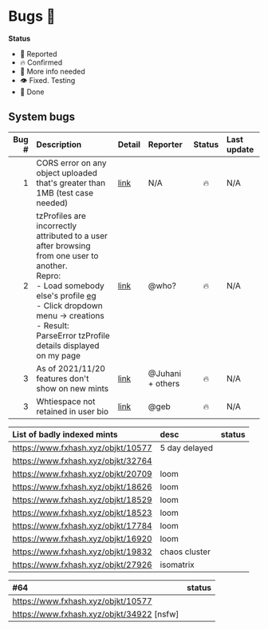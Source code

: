 # Bugs 🐛

**Status**
- 👄 Reported
- 🔥 Confirmed
- 🙋 More info needed
- 👁 Fixed. Testing
- 💚 Done

## System bugs

| Bug # | Description                                                                                                                                                                                                                                                                             | Detail                                                                                        | Reporter         | Status | Last update |
| ----: | :-------------------------------------------------------------------------------------------------------------------------------------------------------------------------------------------------------------------------------------------------------------------------------------- | :-------------------------------------------------------------------------------------------- | :--------------- | :----: | :---------- |
| 1     | CORS error on any object uploaded that's greater than 1MB (test case needed)                                                                                                                                                                                                            | [link](https://discord.com/channels/900333075509149767/902269210762301490/905534136792522792) | N/A              | 🔥     | N/A         |
| 2     | tzProfiles are incorrectly attributed to a user after browsing from one user to another.<br/>Repro:<br/>- Load somebody else's profile [eg](https://www.fxhash.xyz/u/ParseError)<br/>- Click dropdown menu -> creations<br/>- Result: ParseError tzProfile details displayed on my page | [link](https://discord.com/channels/900333075509149767/902269210762301490/910855057820504094) | @who?            | 🔥     | N/A         |
| 3     | As of 2021/11/20 features don't show on new mints                                                                                                                                                                                                                                       | [link](https://discord.com/channels/900333075509149767/902269210762301490/911611030533193738) | @Juhani + others | 🔥     | N/A         |
| 3     | Whtiespace not retained in user bio                                                                                                                                                                                                                                     | [link](https://discord.com/channels/900333075509149767/902269210762301490/911610228263493642) | @geb | 🔥     | N/A         |

| List of badly indexed mints        | desc          | status |
| :--------------------------------- | :------------ | :----- |
| https://www.fxhash.xyz/objkt/10577 | 5 day delayed |
| https://www.fxhash.xyz/objkt/32764 |
| https://www.fxhash.xyz/objkt/20709 | loom          |
| https://www.fxhash.xyz/objkt/18626 | loom          |
| https://www.fxhash.xyz/objkt/18529 | loom          |
| https://www.fxhash.xyz/objkt/18523 | loom          |
| https://www.fxhash.xyz/objkt/17784 | loom          |
| https://www.fxhash.xyz/objkt/16920 | loom          |
|https://www.fxhash.xyz/objkt/19832 |chaos cluster||
|https://www.fxhash.xyz/objkt/27926 |isomatrix ||

| #64                                       | status |
| :---------------------------------------- | :----- |
| https://www.fxhash.xyz/objkt/10577        |
| https://www.fxhash.xyz/objkt/34922 [nsfw] |
